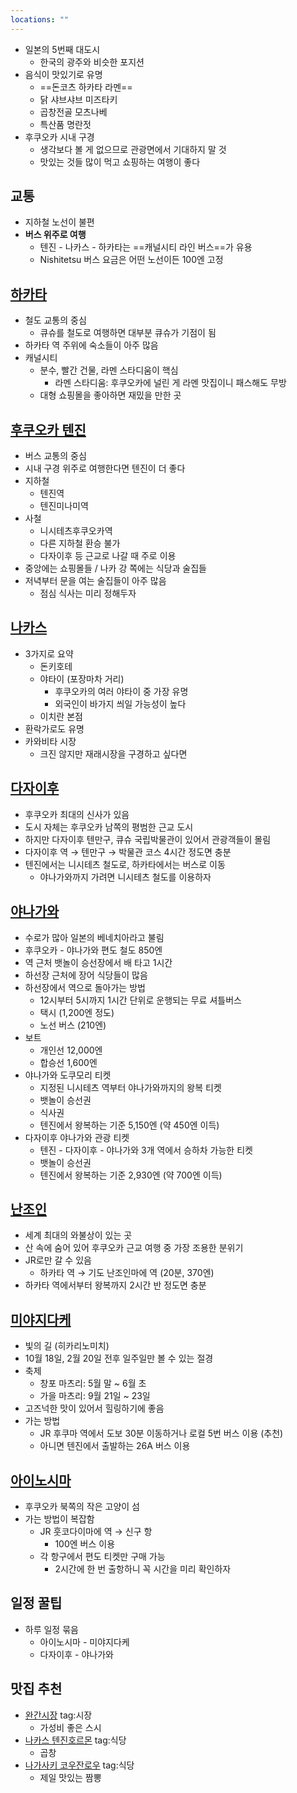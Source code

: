 ```yaml
---
locations: ""
---
```

- 일본의 5번째 대도시
	- 한국의 광주와 비슷한 포지션
- 음식이 맛있기로 유명
	- ==돈코츠 하카타 라멘==
	- 닭 샤브샤브 미즈타키
	- 곱창전골 모츠나베
	- 특산품 명란젓
- 후쿠오카 시내 구경
	- 생각보다 볼 게 없으므로 관광면에서 기대하지 말 것
	- 맛있는 것들 많이 먹고 쇼핑하는 여행이 좋다

## 교통
- 지하철 노선이 불편
- **버스 위주로 여행**
	- 텐진 - 나카스 - 하카타는 ==캐널시티 라인 버스==가 유용
	- Nishitetsu 버스 요금은 어떤 노선이든 100엔 고정

## [하카타](geo:33.5897275,130.4207274)
- 철도 교통의 중심
	- 큐슈를 철도로 여행하면 대부분 큐슈가 기점이 됨
- 하카타 역 주위에 숙소들이 아주 많음
- 캐널시티
	- 분수, 빨간 건물, 라멘 스타디움이 핵심
		- 라멘 스타디움: 후쿠오카에 널린 게 라멘 맛집이니 패스해도 무방
	- 대형 쇼핑몰을 좋아하면 재밌을 만한 곳

## [후쿠오카 텐진](geo:33.589986,130.399501)
- 버스 교통의 중심
- 시내 구경 위주로 여행한다면 텐진이 더 좋다
- 지하철
	- 텐진역
	- 텐진미나미역
- 사철
	- 니시테츠후쿠오카역
	- 다른 지하철 환승 불가
	- 다자이후 등 근교로 나갈 때 주로 이용
- 중앙에는 쇼핑몰들 / 나카 강 쪽에는 식당과 술집들
- 저녁부터 문을 여는 술집들이 아주 많음
	- 점심 식사는 미리 정해두자

## [나카스](geo:33.5929669,130.4064173)
- 3가지로 요약
	- 돈키호테
	- 야타이 (포장마차 거리)
		- 후쿠오카의 여러 야타이 중 가장 유명
		- 외국인이 바가지 씌일 가능성이 높다
	- 이치란 본점
- 환락가로도 유명
- 카와비타 시장
	- 크진 않지만 재래시장을 구경하고 싶다면

## [다자이후](geo:33.5335694,130.529246)
- 후쿠오카 최대의 신사가 있음
- 도시 자체는 후쿠오카 남쪽의 평범한 근교 도시
- 하지만 다자이후 텐만구, 큐슈 국립박물관이 있어서 관광객들이 몰림
- 다자이후 역 → 텐만구 → 박물관 코스 4시간 정도면 충분
- 텐진에서는 니시테츠 철도로, 하카타에서는 버스로 이동
	- 야나가와까지 가려면 니시테츠 철도를 이용하자

## [야나가와](geo:33.1631009,130.4058124)
- 수로가 많아 일본의 베네치아라고 불림
- 후쿠오카 - 야나가와 편도 철도 850엔
- 역 근처 뱃놀이 승선장에서 배 타고 1시간
- 하선장 근처에 장어 식당들이 많음
- 하선장에서 역으로 돌아가는 방법
	- 12시부터 5시까지 1시간 단위로 운행되는 무료 셔틀버스
	- 택시 (1,200엔 정도)
	- 노선 버스 (210엔)
- 보트
	- 개인선 12,000엔
	- 합승선 1,600엔
- 야나가와 도쿠모리 티켓
	- 지정된 니시테츠 역부터 야나가와까지의 왕복 티켓
	- 뱃놀이 승선권
	- 식사권
	- 텐진에서 왕복하는 기준 5,150엔 (약 450엔 이득)
- 다자이후 야나가와 관광 티켓
	- 텐진 - 다자이후 - 야나가와 3개 역에서 승하차 가능한 티켓
	- 뱃놀이 승선권
	- 텐진에서 왕복하는 기준 2,930엔 (약 700엔 이득)

## [난조인](geo:33.619838,130.5729783)
- 세계 최대의 와불상이 있는 곳
- 산 속에 숨어 있어 후쿠오카 근교 여행 중 가장 조용한 분위기
- JR로만 갈 수 있음
	- 하카타 역 → 기도 난조인마에 역 (20분, 370엔)
- 하카타 역에서부터 왕복까지 2시간 반 정도면 충분

## [미야지다케](geo:33.7799141,130.4862328)
- 빛의 길 (히카리노미치)
- 10월 18일, 2월 20일 전후 일주일만 볼 수 있는 절경
- 축제
	- 창포 마츠리: 5월 말 ~ 6월 초
	- 가을 마츠리: 9월 21일 ~ 23일
- 고즈넉한 맛이 있어서 힐링하기에 좋음
- 가는 방법
	- JR 후쿠마 역에서 도보 30분 이동하거나 로컬 5번 버스 이용 (추천)
	- 아니면 텐진에서 출발하는 26A 버스 이용

## [아이노시마](geo:33.7628296,130.3688173)
- 후쿠오카 북쪽의 작은 고양이 섬
- 가는 방법이 복잡함
	- JR 훗코다이마에 역 → 신구 항
		- 100엔 버스 이용
	- 각 항구에서 편도 티켓만 구매 가능
		- 2시간에 한 번 출항하니 꼭 시간을 미리 확인하자

## 일정 꿀팁
- 하루 일정 묶음
	- 아이노시마 - 미야지다케
	- 다자이후 - 야나가와

## 맛집 추천
- [완간시장](geo:33.6035833,130.399) tag:시장 
	- 가성비 좋은 스시
- [나카스 텐진호르몬](geo:33.5938619,130.4057187) tag:식당
	- 곱창
- [나가사키 코우잔로우](geo:32.741209,129.8757919) tag:식당 
	- 제일 맛있는 짬뽕